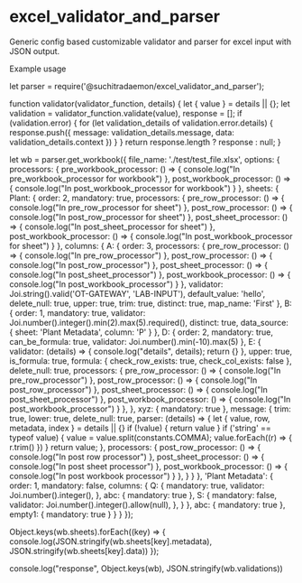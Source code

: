 # excel_validator_and_parser
Generic config based customizable validator and parser for excel input with JSON output.

Example usage

let parser = require('@suchitradaemon/excel_validator_and_parser');

function validator(validator_function, details) {
    let { value } = details || {};
    let validation = validator_function.validate(value),
        response = [];
    if (validation.error) {
        for (let validation_details of validation.error.details) {
            response.push({
                message: validation_details.message,
                data: validation_details.context
            })
        }
    }
    return response.length ? response : null;
}

let wb = parser.get_workbook({
    file_name: './test/test_file.xlsx',
    options: {
        processors: {
            pre_workbook_processor: () => {
                console.log("In pre_workbook_processor for workbook")
            },
            post_workbook_processor: () => {
                console.log("In post_workbook_processor for workbook")
            }
        },
        sheets: {
            Plant: {
                order: 2,
                mandatory: true,
                processors: {
                    pre_row_processor: () => {
                        console.log("In pre_row_processor for sheet")
                    },
                    post_row_processor: () => {
                        console.log("In post_row_processor for sheet")
                    },
                    post_sheet_processor: () => {
                        console.log("In post_sheet_processor for sheet")
                    },
                    post_workbook_processor: () => {
                        console.log("In post_workbook_processor for sheet")
                    }
                },
                columns: {
                    A: {
                        order: 3,
                        processors: {
                            pre_row_processor: () => {
                                console.log("In pre_row_processor")
                            },
                            post_row_processor: () => {
                                console.log("In post_row_processor")
                            },
                            post_sheet_processor: () => {
                                console.log("In post_sheet_processor")
                            },
                            post_workbook_processor: () => {
                                console.log("In post_workbook_processor")
                            }
                        },
                        validator: Joi.string().valid('OT-GATEWAY', 'LAB-INPUT'),
                        default_value: 'hello',
                        delete_null: true,
                        upper: true,
                        trim: true,
                        distinct: true,
                        map_name: 'First'
                    },
                    B: {
                        order: 1,
                        mandatory: true,
                        validator: Joi.number().integer().min(2).max(5).required(),
                        distinct: true,
                        data_source: { sheet: 'Plant Metadata', column: 'P' }
                    },
                    D: {
                        order: 2,
                        mandatory: true,
                        can_be_formula: true,
                        validator: Joi.number().min(-10).max(5)
                    },
                    E: {
                        validator: (details) => {
                            console.log("details", details);
                            return {}
                        },
                        upper: true,
                        is_formula: true,
                        formula: {
                            check_row_exists: true,
                            check_col_exists: false
                        },
                        delete_null: true,
                        processors: {
                            pre_row_processor: () => {
                                console.log("In pre_row_processor")
                            },
                            post_row_processor: () => {
                                console.log("In post_row_processor")
                            },
                            post_sheet_processor: () => {
                                console.log("In post_sheet_processor")
                            },
                            post_workbook_processor: () => {
                                console.log("In post_workbook_processor")
                            }
                        },
                    },
                    xyz: {
                        mandatory: true
                    },
                    message: {
                        trim: true,
                        lower: true,
                        delete_null: true,
                        parser: (details) => {
                            let { value, row, metadata, index } = details || {}
                            if (!value) { return value }
                            if ('string' == typeof value) {
                                value = value.split(constants.COMMA);
                                value.forEach((r) => { r.trim() })
                            }
                            return value;
                        },
                        processors: {
                            post_row_processor: () => {
                                console.log("In post row processor")
                            },
                            post_sheet_processor: () => {
                                console.log("In post sheet processor")
                            },
                            post_workbook_processor: () => {
                                console.log("In post workbook processor")
                            }
                        },
                    }
                }
            },
            'Plant Metadata': {
                order: 1,
                mandatory: false,
                columns: {
                    Q: {
                        mandatory: true,
                        validator: Joi.number().integer(),
                    },
                    abc: { mandatory: true },
                    S: {
                        mandatory: false,
                        validator: Joi.number().integer().allow(null),
                    },
                }
            },
            abc: {
                mandatory: true
            },
            empty1: {
                mandatory: true
            }
        }
    }
});

Object.keys(wb.sheets).forEach((key) => {
    console.log(JSON.stringify(wb.sheets[key].metadata), JSON.stringify(wb.sheets[key].data))
});

console.log("response", Object.keys(wb), JSON.stringify(wb.validations))
